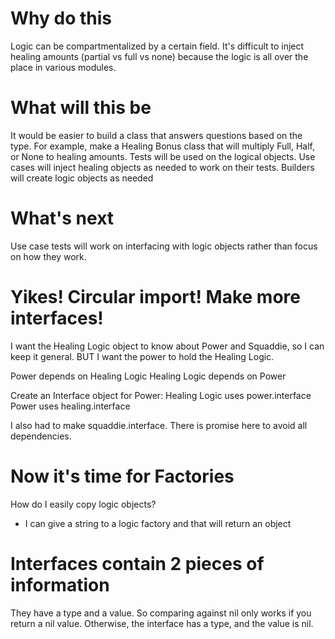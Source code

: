 # Why do this
Logic can be compartmentalized by a certain field.
It's difficult to inject healing amounts (partial vs full vs none) because the logic is all over the place in various modules.

# What will this be
It would be easier to build a class that answers questions based on the type.
For example, make a Healing Bonus class that will multiply Full, Half, or None to healing amounts.
Tests will be used on the logical objects.
Use cases will inject healing objects as needed to work on their tests.
Builders will create logic objects as needed

# What's next
Use case tests will work on interfacing with logic objects rather than focus on how they work.

# Yikes! Circular import! Make more interfaces!
I want the Healing Logic object to know about Power and Squaddie, so I can keep it general.
BUT I want the power to hold the Healing Logic.

  Power depends on Healing Logic
  Healing Logic depends on Power

Create an Interface object for Power:
  Healing Logic uses power.interface
  Power uses healing.interface

I also had to make squaddie.interface. There is promise here to avoid all dependencies.

# Now it's time for Factories
How do I easily copy logic objects?
- I can give a string to a logic factory and that will return an object 

# Interfaces contain 2 pieces of information
They have a type and a value.
So comparing against nil only works if you return a nil value.
Otherwise, the interface has a type, and the value is nil.
